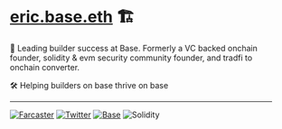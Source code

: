<div style="background-image: url('https://x.com/0xEricBrown/header_photo'); background-size: cover; padding: 20px;">

# [eric.base.eth](https://base.org/names/eric) 🏗️ 

🔷 Leading builder success at Base. Formerly a VC backed onchain founder, solidity & evm security community founder, and tradfi to onchain converter.

🛠️ Helping builders on base thrive on base

---


[![Farcaster](https://img.shields.io/badge/farcaster-ericbrown.eth)](https://warpcast.com/ericbrown.eth)
[![Twitter](https://img.shields.io/badge/Twitter-0xEricBrown-blue?style=flat&logo=twitter)](https://twitter.com/0xEricBrown)
[![Base](https://img.shields.io/badge/Base-Builder-blue?style=flat&logo=ethereum)](https://base.org)
![Solidity](https://img.shields.io/badge/Solidity-%23363636.svg?style=flat&logo=solidity&logoColor=white)

</div>
